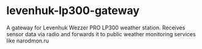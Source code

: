 # levenhuk-lp300-gateway
A gateway for Levenhuk Wezzer PRO LP300 weather station. Receives sensor data via radio and forwards it to public weather monitoring services like narodmon.ru
